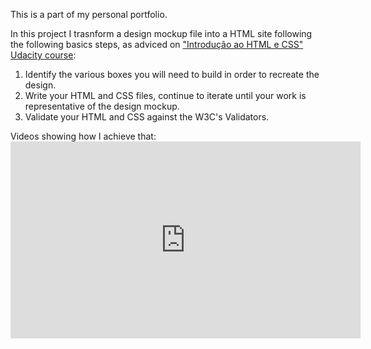 This is a part of my personal portfolio.

In this project I trasnform a design mockup file into a HTML site following the following basics steps, as adviced on <a href="https://br.udacity.com/course/intro-to-html-and-css--ud304/">"Introdução ao HTML e CSS" Udacity course</a>: 

1. Identify the various boxes you will need to build in order to recreate the design.
2. Write your HTML and CSS files, continue to iterate until your work is representative of the design mockup.
3. Validate your HTML and CSS against the W3C's Validators. 

Videos showing how I achieve that: <iframe width="560" height="315" src="https://www.youtube.com/embed/eWM311JWqJ4" frameborder="0" allowfullscreen></iframe>
